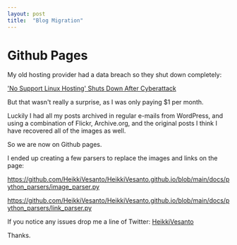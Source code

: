 ```yaml
---
layout: post
title:  "Blog Migration"
---
```


# Github Pages

My old hosting provider had a data breach so they shut down completely:

['No Support Linux Hosting' Shuts Down After Cyberattack](https://it.slashdot.org/story/21/02/09/1933204/no-support-linux-hosting-shuts-down-after-cyberattack)

But that wasn't really a surprise, as I was only paying $1 per month.

Luckily I had all my posts archived in regular e-mails from WordPress, and using a combination of Flickr, Archive.org, and the original posts I think I have recovered all of the images as well.

So we are now on Github pages. 

I ended up creating a few parsers to replace the images and links on the page:

https://github.com/HeikkiVesanto/HeikkiVesanto.github.io/blob/main/docs/python_parsers/image_parser.py

https://github.com/HeikkiVesanto/HeikkiVesanto.github.io/blob/main/docs/python_parsers/link_parser.py

If you notice any issues drop me a line of Twitter: [HeikkiVesanto](https://twitter.com/HeikkiVesanto)

Thanks.
